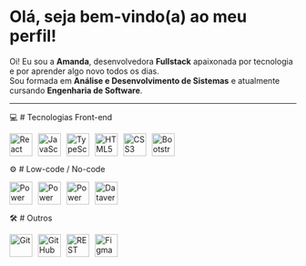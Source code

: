 #  Olá, seja bem-vindo(a) ao meu perfil!

Oi! Eu sou a **Amanda**, desenvolvedora **Fullstack** apaixonada por tecnologia e por aprender algo novo todos os dias.  
Sou formada em **Análise e Desenvolvimento de Sistemas** e atualmente cursando **Engenharia de Software**.

---

💻 # Tecnologias
Front-end
<div style="display: flex; gap: 10px; flex-wrap: wrap;"> <img src="https://cdn.jsdelivr.net/gh/devicons/devicon/icons/react/react-original.svg" width="40" height="40" alt="React" /> <img src="https://cdn.jsdelivr.net/gh/devicons/devicon/icons/javascript/javascript-original.svg" width="40" height="40" alt="JavaScript" /> <img src="https://cdn.jsdelivr.net/gh/devicons/devicon/icons/typescript/typescript-original.svg" width="40" height="40" alt="TypeScript" /> <img src="https://cdn.jsdelivr.net/gh/devicons/devicon/icons/html5/html5-original.svg" width="40" height="40" alt="HTML5" /> <img src="https://cdn.jsdelivr.net/gh/devicons/devicon/icons/css3/css3-original.svg" width="40" height="40" alt="CSS3" /> <img src="https://cdn.jsdelivr.net/gh/devicons/devicon/icons/bootstrap/bootstrap-original.svg" width="40" height="40" alt="Bootstrap" /> </div>

⚙️ # Low-code / No-code
<div style="display: flex; gap: 10px; flex-wrap: wrap;"> <img src="https://img.icons8.com/color/48/powerapps-2021.png" width="40" height="40" alt="Power Apps" /> <img src="https://img.icons8.com/color/48/power-automate-2020.png" width="40" height="40" alt="Power Automate" /> <img src="https://img.icons8.com/color/48/power-bi.png" width="40" height="40" alt="Power BI" /> <img src="https://img.icons8.com/color/48/microsoft-dataverse.png" width="40" height="40" alt="Dataverse" /> </div>

🛠️ # Outros
<div style="display: flex; gap: 10px; flex-wrap: wrap;"> <img src="https://cdn.jsdelivr.net/gh/devicons/devicon/icons/git/git-original.svg" width="40" height="40" alt="Git" /> <img src="https://cdn.jsdelivr.net/gh/devicons/devicon/icons/github/github-original.svg" width="40" height="40" alt="GitHub" /> <img src="https://img.icons8.com/external-tal-revivo-color-tal-revivo/48/external-rest-api-is-a-software-interface-that-allows-two-applications-to-communicate-with-each-other-logo-color-tal-revivo.png" width="40" height="40" alt="REST API" /> <img src="https://cdn.jsdelivr.net/gh/devicons/devicon/icons/figma/figma-original.svg" width="40" height="40" alt="Figma" /> </div>
